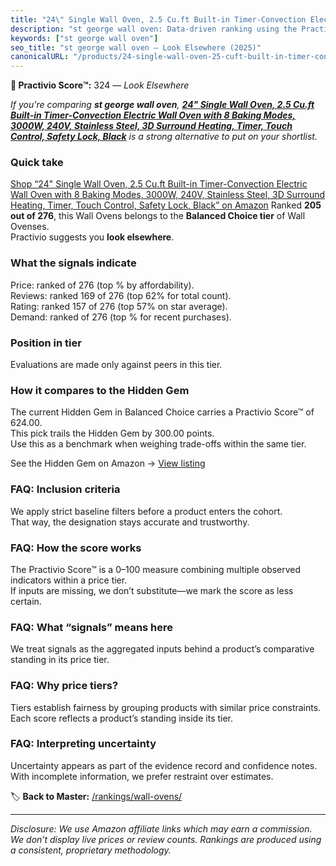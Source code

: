 ```yaml
---
title: "24\" Single Wall Oven, 2.5 Cu.ft Built-in Timer-Convection Electric Wall Oven with 8 Baking Modes, 3000W, 240V, Stainless Steel, 3D Surround Heating, Timer, Touch Control, Safety Lock, Black"
description: "st george wall oven: Data-driven ranking using the Practivio Score™. Positioned by quality, value, demand, findability, momentum."
keywords: ["st george wall oven"]
seo_title: "st george wall oven — Look Elsewhere (2025)"
canonicalURL: "/products/24-single-wall-oven-25-cuft-built-in-timer-convection-electric-wall-oven-with-8-baking-modes-3000w-240v-stainless-steel-3d-surround-heating-timer-touch-control-safety-lock-black-B0F7L8RJ22/"
---
```


**🚫 Practivio Score™:** 324 — _Look Elsewhere_


*If you're comparing **st george wall oven**, **[24" Single Wall Oven, 2.5 Cu.ft Built-in Timer-Convection Electric Wall Oven with 8 Baking Modes, 3000W, 240V, Stainless Steel, 3D Surround Heating, Timer, Touch Control, Safety Lock, Black](https://www.amazon.com/dp/B0F7L8RJ22?tag=practivio-20)** is a strong alternative to put on your shortlist.*
### Quick take
[Shop “24" Single Wall Oven, 2.5 Cu.ft Built-in Timer-Convection Electric Wall Oven with 8 Baking Modes, 3000W, 240V, Stainless Steel, 3D Surround Heating, Timer, Touch Control, Safety Lock, Black” on Amazon](https://www.amazon.com/dp/B0F7L8RJ22?tag=practivio-20)
Ranked **205 out of 276**, this Wall Ovens belongs to the **Balanced Choice tier** of Wall Ovenses.  
Practivio suggests you **look elsewhere**.

### What the signals indicate
Price: ranked  of 276 (top % by affordability).  
Reviews: ranked 169 of 276 (top 62% for total count).  
Rating: ranked 157 of 276 (top 57% on star average).  
Demand: ranked  of 276 (top % for recent purchases).

### Position in tier
Evaluations are made only against peers in this tier.

### How it compares to the Hidden Gem
The current Hidden Gem in Balanced Choice carries a Practivio Score™ of 624.00.  
This pick trails the Hidden Gem by 300.00 points.  
Use this as a benchmark when weighing trade-offs within the same tier.  

See the Hidden Gem on Amazon → [View listing](https://www.amazon.com/dp/B0DGJZT9QN?tag=practivio-20)

### FAQ: Inclusion criteria
We apply strict baseline filters before a product enters the cohort.  
That way, the designation stays accurate and trustworthy.

### FAQ: How the score works
The Practivio Score™ is a 0–100 measure combining multiple observed indicators within a price tier.  
If inputs are missing, we don’t substitute—we mark the score as less certain.

### FAQ: What “signals” means here
We treat signals as the aggregated inputs behind a product’s comparative standing in its price tier.

### FAQ: Why price tiers?
Tiers establish fairness by grouping products with similar price constraints.  
Each score reflects a product’s standing inside its tier.

### FAQ: Interpreting uncertainty
Uncertainty appears as part of the evidence record and confidence notes.  
With incomplete information, we prefer restraint over estimates.


🏷️ **Back to Master:** [/rankings/wall-ovens/](/rankings/wall-ovens/)

---
_Disclosure: We use Amazon affiliate links which may earn a commission. We don’t display live prices or review counts. Rankings are produced using a consistent, proprietary methodology._
